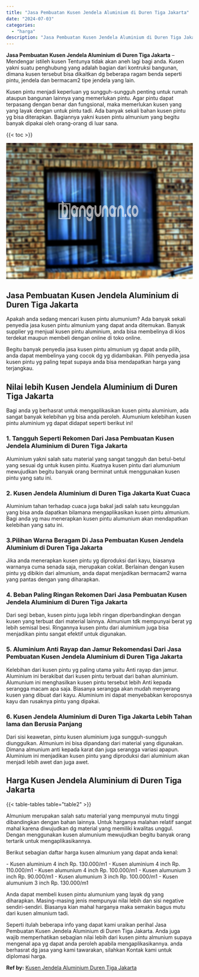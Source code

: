 ```yaml
---
title: "Jasa Pembuatan Kusen Jendela Aluminium di Duren Tiga Jakarta"
date: "2024-07-03"
categories: 
  - "harga"
description: "Jasa Pembuatan Kusen Jendela Aluminium di Duren Tiga Jakarta. Seperti itulah beberapa info yang dapat kami uraikan perihal Jasa Pembuatan Kusen Jendela Alumi..."
---
```


**Jasa Pembuatan Kusen Jendela Aluminium di Duren Tiga Jakarta** – Mendengar istileh kusen Tentunya tidak akan aneh lagi bagi anda. Kusen yakni suatu penghubung yang adalah bagian dari kontruksi bangunan, dimana kusen tersebut bisa dikaitkan dg beberapa ragam benda seperti pintu, jendela dan bermacam2 tipe jendela yang lain.

Kusen pintu menjadi keperluan yg sungguh-sungguh penting untuk rumah ataupun bangunan lainnya yang memerlukan pintu. Agar pintu dapat terpasang dengan benar dan fungsional, maka memerlukan kusen yang yang layak dengan untuk pintu tadi. Ada banyak sekali bahan kusen pintu yg bisa diterapkan. Bagiannya yakni kusen pintu almunium yang begitu banyak dipakai oleh orang-orang di luar sana.

{{< toc >}}

![Jasa Pembuatan Kusen Jendela Aluminium di Duren Tiga Jakarta](/images/harga-kusen-jendela-alumunium-10.png)

## Jasa Pembuatan Kusen Jendela Aluminium di Duren Tiga Jakarta

Apakah anda sedang mencari kusen pintu alumunium? Ada banyak sekali penyedia jasa kusen pintu almunium yang dapat anda ditemukan. Banyak supplier yg menjual kusen pintu aluminium, anda bisa membelinya di kios terdekat maupun membeli dengan online di toko online.

Begitu banyak penyedia jasa kusen pintu almunium yg dapat anda pilih, anda dapat membelinya yang cocok dg yg didambakan. Pilih penyedia jasa kusen pintu yg paling tepat supaya anda bisa mendapatkan harga yang terjangkau.

## Nilai lebih Kusen Jendela Aluminium di Duren Tiga Jakarta

Bagi anda yg berhasrat untuk mengaplikasikan kusen pintu aluminium, ada sangat banyak kelebihan yg bisa anda peroleh. Alumunium kelebihan kusen pintu aluminium yg dapat didapat seperti berikut ini!

### 1\. Tangguh Seperti Rekomen Dari Jasa Pembuatan Kusen Jendela Aluminium di Duren Tiga Jakarta

Aluminium yakni salah satu material yang sangat tangguh dan betul-betul yang sesuai dg untuk kusen pintu. Kuatnya kusen pintu dari alumunium mewujudkan begitu banyak orang berminat untuk menggunakan kusen pintu yang satu ini.

### 2\. Kusen Jendela Aluminium di Duren Tiga Jakarta Kuat Cuaca

Aluminium tahan terhadap cuaca juga bakal jadi salah satu keunggulan yang bisa anda dapatkan bilamana mengaplikasikan kusen pintu almunium. Bagi anda yg mau menerapkan kusen pintu alumunium akan mendapatkan kelebihan yang satu ini.

### 3.Pilihan Warna Beragam Di Jasa Pembuatan Kusen Jendela Aluminium di Duren Tiga Jakarta

Jika anda menerapkan kusen pintu yg diproduksi dari kayu, biasanya warnanya cuma senada saja, merupakan coklat. Berlainan dengan kusen pintu yg dibikin dari almunium, anda dapat menjadikan bermacam2 warna yang pantas dengan yang diharapkan.

### 4\. Beban Paling Ringan Rekomen Dari Jasa Pembuatan Kusen Jendela Aluminium di Duren Tiga Jakarta

Dari segi beban, kusen pintu juga lebih ringan diperbandingkan dengan kusen yang terbuat dari material lainnya. Almunium tdk mempunyai berat yg lebih semisal besi. Ringannya kusen pintu dari aluminium juga bisa menjadikan pintu sangat efektif untuk digunakan.

### 5\. Aluminium Anti Rayap dan Jamur Rekomendasi Dari Jasa Pembuatan Kusen Jendela Aluminium di Duren Tiga Jakarta

Kelebihan dari kusen pintu yg paling utama yaitu Anti rayap dan jamur. Aluminium ini berakibat dari kusen pintu terbuat dari bahan aluminium. Alumunium ini menghasilkan kusen pintu tersebut lebih Anti kepada serangga macam apa saja. Biasanya serangga akan mudah menyerang kusen yang dibuat dari kayu. Aluminium ini dapat menyebabkan keroposnya kayu dan rusaknya pintu yang dipakai.

### 6\. Kusen Jendela Aluminium di Duren Tiga Jakarta Lebih Tahan lama dan Berusia Panjang

Dari sisi keawetan, pintu kusen aluminium juga sungguh-sungguh diunggulkan. Almunium ini bisa dipandang dari material yang digunakan. Dimana almunium anti kepada karat dan juga serangga variasi apapun. Aluminium ini menjadikan kusen pintu yang diproduksi dari aluminium akan menjadi lebih awet dan juga awet.

## Harga Kusen Jendela Aluminium di Duren Tiga Jakarta

{{< table-tables table="table2" >}}

Almunium merupakan salah satu material yang mempunyai mutu tinggi dibandingkan dengan bahan lainnya. Untuk harganya malahan relatif sangat mahal karena diwujudkan dg material yang memiliki kwalitas unggul. Dengan menggunakan kusen alumunium mewujudkan begitu banyak orang tertarik untuk mengaplikasikannya.

Berikut sebagian daftar harga kusen almunium yang dapat anda kenal:

\- Kusen aluminium 4 inch Rp. 130.000/m1 - Kusen aluminium 4 inch Rp. 110.000/m1 - Kusen alumunium 4 inch Rp. 100.000/m1 - Kusen alumunium 3 inch Rp. 90.000/m1 - Kusen alumunium 3 inch Rp. 100.000/m1 - Kusen alumunium 3 inch Rp. 130.000/m1

Anda dapat membeli kusen pintu alumunium yang layak dg yang diharapkan. Masing-masing jenis mempunyai nilai lebih dan sisi negative sendiri-sendiri. Biasanya kian mahal harganya maka semakin bagus mutu dari kusen almunium tadi.

Seperti itulah beberapa info yang dapat kami uraikan perihal Jasa Pembuatan Kusen Jendela Aluminium di Duren Tiga Jakarta. Anda juga wajib memperhatikan sebagian nilai lebih dari kusen pintu almunium supaya mengenal apa yg dapat anda peroleh apabila mengaplikasikannya. anda berhasrat dg jasa yang kami tawarakan, silahkan Kontak kami untuk diplomasi harga.

**Ref by:** [Kusen Jendela Aluminium Duren Tiga Jakarta](https://id.wikipedia.org/wiki/Kusen)
